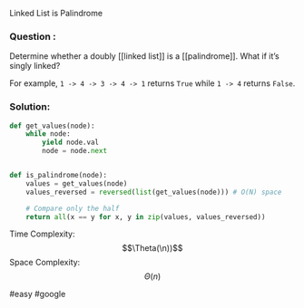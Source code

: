 Linked List is Palindrome
### Question :
Determine whether a doubly [[linked list]] is a [[palindrome]]. What if it’s singly linked?

For example, `1 -> 4 -> 3 -> 4 -> 1` returns `True` while `1 -> 4` returns `False`.

###  Solution:
```python
def get_values(node):
    while node:
        yield node.val
        node = node.next


def is_palindrome(node):
    values = get_values(node)
    values_reversed = reversed(list(get_values(node))) # O(N) space

	# Compare only the half 
    return all(x == y for x, y in zip(values, values_reversed))
```

Time Complexity: $$\Theta(\n))$$
Space Complexity:  $$\Theta(n)$$

#easy #google  


